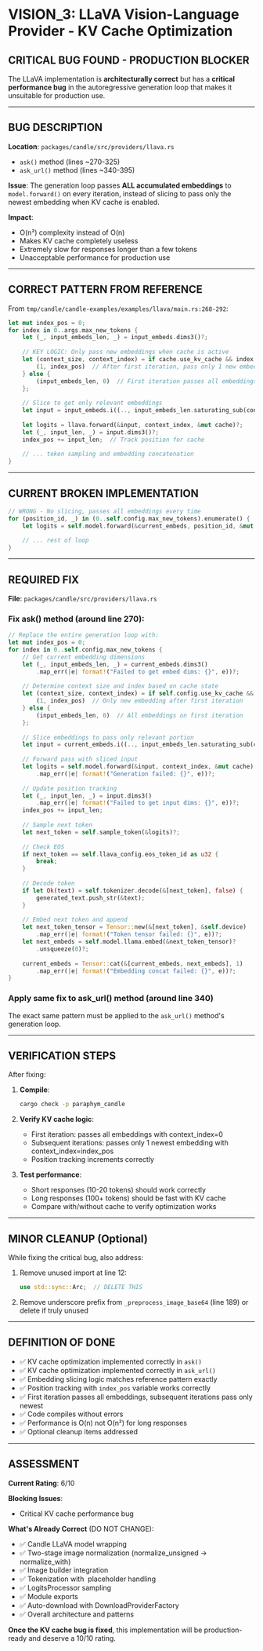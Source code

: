# VISION_3: LLaVA Vision-Language Provider - KV Cache Optimization

## CRITICAL BUG FOUND - PRODUCTION BLOCKER

The LLaVA implementation is **architecturally correct** but has a **critical performance bug** in the autoregressive generation loop that makes it unsuitable for production use.

---

## BUG DESCRIPTION

**Location**: `packages/candle/src/providers/llava.rs`
- `ask()` method (lines ~270-325)  
- `ask_url()` method (lines ~340-395)

**Issue**: The generation loop passes **ALL accumulated embeddings** to `model.forward()` on every iteration, instead of slicing to pass only the newest embedding when KV cache is enabled.

**Impact**: 
- O(n²) complexity instead of O(n)
- Makes KV cache completely useless
- Extremely slow for responses longer than a few tokens
- Unacceptable performance for production use

---

## CORRECT PATTERN FROM REFERENCE

From `tmp/candle/candle-examples/examples/llava/main.rs:268-292`:

```rust
let mut index_pos = 0;
for index in 0..args.max_new_tokens {
    let (_, input_embeds_len, _) = input_embeds.dims3()?;
    
    // KEY LOGIC: Only pass new embeddings when cache is active
    let (context_size, context_index) = if cache.use_kv_cache && index > 0 {
        (1, index_pos)  // After first iteration, pass only 1 new embedding
    } else {
        (input_embeds_len, 0)  // First iteration passes all embeddings
    };
    
    // Slice to get only relevant embeddings
    let input = input_embeds.i((.., input_embeds_len.saturating_sub(context_size).., ..))?;
    
    let logits = llava.forward(&input, context_index, &mut cache)?;
    let (_, input_len, _) = input.dims3()?;
    index_pos += input_len;  // Track position for cache
    
    // ... token sampling and embedding concatenation
}
```

---

## CURRENT BROKEN IMPLEMENTATION

```rust
// WRONG - No slicing, passes all embeddings every time
for (position_id, _) in (0..self.config.max_new_tokens).enumerate() {
    let logits = self.model.forward(&current_embeds, position_id, &mut cache)?;
    
    // ... rest of loop
}
```

---

## REQUIRED FIX

**File**: `packages/candle/src/providers/llava.rs`

### Fix ask() method (around line 270):

```rust
// Replace the entire generation loop with:
let mut index_pos = 0;
for index in 0..self.config.max_new_tokens {
    // Get current embedding dimensions
    let (_, input_embeds_len, _) = current_embeds.dims3()
        .map_err(|e| format!("Failed to get embed dims: {}", e))?;
    
    // Determine context size and index based on cache state
    let (context_size, context_index) = if self.config.use_kv_cache && index > 0 {
        (1, index_pos)  // Only new embedding after first iteration
    } else {
        (input_embeds_len, 0)  // All embeddings on first iteration
    };
    
    // Slice embeddings to pass only relevant portion
    let input = current_embeds.i((.., input_embeds_len.saturating_sub(context_size).., ..))?;
    
    // Forward pass with sliced input
    let logits = self.model.forward(&input, context_index, &mut cache)
        .map_err(|e| format!("Generation failed: {}", e))?;
    
    // Update position tracking
    let (_, input_len, _) = input.dims3()
        .map_err(|e| format!("Failed to get input dims: {}", e))?;
    index_pos += input_len;
    
    // Sample next token
    let next_token = self.sample_token(&logits)?;
    
    // Check EOS
    if next_token == self.llava_config.eos_token_id as u32 {
        break;
    }
    
    // Decode token
    if let Ok(text) = self.tokenizer.decode(&[next_token], false) {
        generated_text.push_str(&text);
    }
    
    // Embed next token and append
    let next_token_tensor = Tensor::new(&[next_token], &self.device)
        .map_err(|e| format!("Token tensor failed: {}", e))?;
    let next_embeds = self.model.llama.embed(&next_token_tensor)?
        .unsqueeze(0)?;
    
    current_embeds = Tensor::cat(&[current_embeds, next_embeds], 1)
        .map_err(|e| format!("Embedding concat failed: {}", e))?;
}
```

### Apply same fix to ask_url() method (around line 340)

The exact same pattern must be applied to the `ask_url()` method's generation loop.

---

## VERIFICATION STEPS

After fixing:

1. **Compile**: 
   ```bash
   cargo check -p paraphym_candle
   ```

2. **Verify KV cache logic**:
   - First iteration: passes all embeddings with context_index=0
   - Subsequent iterations: passes only 1 newest embedding with context_index=index_pos
   - Position tracking increments correctly

3. **Test performance**:
   - Short responses (10-20 tokens) should work correctly
   - Long responses (100+ tokens) should be fast with KV cache
   - Compare with/without cache to verify optimization works

---

## MINOR CLEANUP (Optional)

While fixing the critical bug, also address:

1. Remove unused import at line 12:
   ```rust
   use std::sync::Arc;  // DELETE THIS
   ```

2. Remove underscore prefix from `_preprocess_image_base64` (line 189) or delete if truly unused

---

## DEFINITION OF DONE

- ✅ KV cache optimization implemented correctly in `ask()`
- ✅ KV cache optimization implemented correctly in `ask_url()`
- ✅ Embedding slicing logic matches reference pattern exactly
- ✅ Position tracking with `index_pos` variable works correctly
- ✅ First iteration passes all embeddings, subsequent iterations pass only newest
- ✅ Code compiles without errors
- ✅ Performance is O(n) not O(n²) for long responses
- ✅ Optional cleanup items addressed

---

## ASSESSMENT

**Current Rating**: 6/10

**Blocking Issues**: 
- Critical KV cache performance bug

**What's Already Correct** (DO NOT CHANGE):
- ✅ Candle LLaVA model wrapping
- ✅ Two-stage image normalization (normalize_unsigned → normalize_with)
- ✅ Image builder integration
- ✅ Tokenization with <image> placeholder handling  
- ✅ LogitsProcessor sampling
- ✅ Module exports
- ✅ Auto-download with DownloadProviderFactory
- ✅ Overall architecture and patterns

**Once the KV cache bug is fixed**, this implementation will be production-ready and deserve a 10/10 rating.
